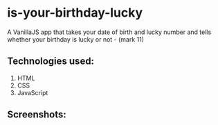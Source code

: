 # is-your-birthday-lucky
A VanillaJS app that takes your date of birth and lucky number and tells whether your birthday is lucky or not - (mark 11)

## Technologies used:

1. HTML
1. CSS
1. JavaScript

## Screenshots:
